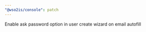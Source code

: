 ```yaml
---
"@wso2is/console": patch
---
```


Enable ask password option in user create wizard on email autofill
